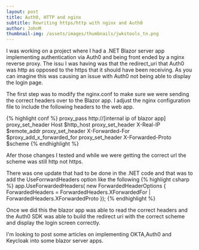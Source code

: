 ```yaml
---
layout: post
title: Auth0, HTTP and nginx
subtitle: Rewriting https/http with nginx and Auth0
author: JohnM
thumbnail-img: /assets/images/thumbnails/jwkstools_tn.png
---
```


I was working on a project where I had a .NET Blazor server app implementing authentication via Auth0  and being front ended by a nginx reverse proxy. The issu I was having was that the redirect_uri that Auth0 was http as opposed to the https that it should have been receiving. As you can imagine this was causing an issue with Auth0 not being able to display the login page.

The first step was to modify the nginx.conf to make sure we were sending the correct headers over to the Blazor app. I adjust the nginx configuration file to include the following headers to the web app.

{% highlight conf %}
proxy_pass http://[internal ip of blazor app]
proxy_set_header Host $http_host
proxy_set_header X-Real-IP $remote_addr
proxy_set_header X-Forwarded-For $proxy_add_x_forwarded_for
proxy_set_header X-Forwarded-Proto $scheme
{% endhighlight %}

Afer those changes I tested and while we were getting the correct url the scheme was still http not https.

There was one update that had to be done in the .NET code and that was to add the UseForrwardHeaders option like the following
{% highlight csharp %}
app.UseForwardedHeaders( new ForwardedHeaderOptions {
    ForwardedHeaders = ForwardedHeaders.XForwardedFor | ForwardedHeaders.XForwardedProto
});
{% endhighlight %}

Once we did this the blazor app was able to read the correct headers and the Auth0 SDK was able to build the redirect uri with the correct scheme and display the login screen correctly.

I'm looking to post some articles on implementing OKTA,Auth0 and Keycloak into some blazor server apps.
